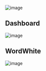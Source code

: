 ![image](https://utfs.io/f/868f257b-28c0-4ebd-9843-b8ed623c857b-6hi3yk.png)
## Dashboard
![image](https://utfs.io/f/7d1275a6-69ca-42ce-aaa2-7a272de5930a-6hi36v.png)
## WordWhite
![image](https://utfs.io/f/a880c181-d693-4168-b809-4a9f5dc9957a-6hi361.png)
